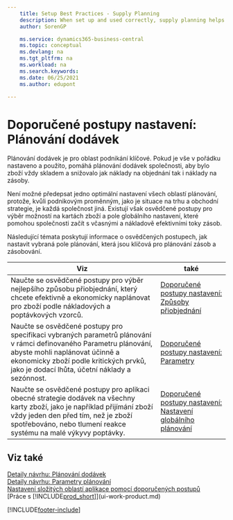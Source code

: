 ```yaml
---
    title: Setup Best Practices - Supply Planning
    description: When set up and used correctly, supply planning helps a company avoid stock out and reduce both ordering costs and inventory costs.
    author: SorenGP

    ms.service: dynamics365-business-central
    ms.topic: conceptual
    ms.devlang: na
    ms.tgt_pltfrm: na
    ms.workload: na
    ms.search.keywords:
    ms.date: 06/25/2021
    ms.author: edupont

---
```

# Doporučené postupy nastavení: Plánování dodávek
Plánování dodávek je pro oblast podnikání klíčové. Pokud je vše v pořádku nastaveno a použito, pomáhá plánování dodávek společnosti, aby bylo zboží vždy skladem a snižovalo jak náklady na objednání tak i náklady na zásoby.

Není možné předepsat jedno optimální nastavení všech oblastí plánování, protože, kvůli podnikovým proměnným, jako je situace na trhu a obchodní strategie, je každá společnost jiná. Existují však osvědčené postupy pro výběr možností na kartách zboží a pole globálního nastavení, které pomohou společnosti začít s včasnými a nákladově efektivními toky zásob.

Následující témata poskytují informace o osvědčených postupech, jak nastavit vybraná pole plánování, která jsou klíčová pro plánování zásob a zásobování.

| **Viz** | **také** |
|------------|-------------|  
| Naučte se osvědčené postupy pro výběr nejlepšího způsobu přiobjednání, který chcete efektivně a ekonomicky naplánovat pro zboží podle nákladových a poptávkových vzorců. | [Doporučené postupy nastavení: Způsoby přiobjednání](setup-best-practices-reordering-policies.md) |
| Naučte se osvědčené postupy pro specifikaci vybraných parametrů plánování v rámci definovaného Parametru plánování, abyste mohli naplánovat účinně a ekonomicky zboží podle kritických prvků, jako je dodací lhůta, účetní náklady a sezónnost. | [Doporučené postupy nastavení: Parametry](setup-best-practices-planning-parameters.md) |
| Naučte se osvědčené postupy pro aplikaci obecné strategie dodávek na všechny karty zboží, jako je například přijímání zboží vždy jeden den před tím, než je zboží spotřebováno, nebo tlumení reakce systému na malé výkyvy poptávky. | [Doporučené postupy nastavení: Nastavení globálního plánování](setup-best-practices-global-planning-setup.md) |

## Viz také
[Detaily návrhu: Plánování dodávek](design-details-supply-planning.md)     
[Detaily návrhu: Parametry plánování](design-details-planning-parameters.md)     
[Nastavení složitých oblastí aplikace pomocí doporučených postupů](set-up-complex-application-areas-using-best-practices.md)    
[Práce s [!INCLUDE[prod_short](includes/prod_short.md)]](ui-work-product.md)


[!INCLUDE[footer-include](includes/footer-banner.md)]